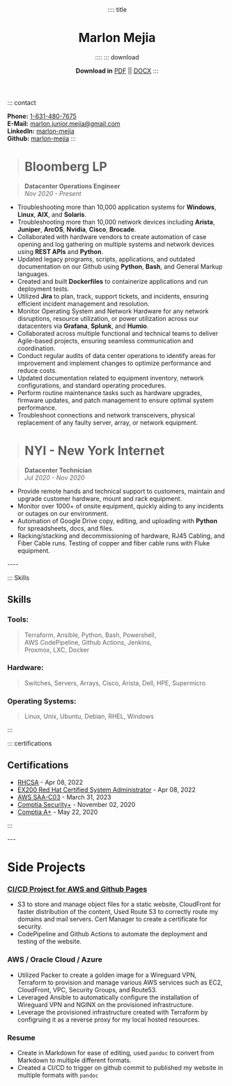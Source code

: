 <header>
:::: title

# Marlon Mejia
::::
::: download

**Download in** [PDF](resume.pdf) || [DOCX](resume.docx)
:::
</header>
::: contact

**Phone:** [1-631-480-7675](tel:1-631-480-7675)<br>
**E-Mail:** <a href="mailto:marlon.junior.mejia@gmail.com">marlon.junior.mejia@gmail.com</a><br>
**LinkedIn:** [marlon-mejia](https://www.linkedin.com/in/marlon-mejia/)<br>
**Github:** [marlon-mejia](https://github.com/MarlonJMejia)
:::

<main>

># Bloomberg LP 

>**Datacenter Operations Engineer**  
*Nov 2020 - Present*

- Troubleshooting more than 10,000 application systems for **Windows**, **Linux**, **AIX**, and **Solaris**.
- Troubleshooting more than 10,000 network devices including **Arista**, **Juniper**, **ArcOS**, **Nvidia**, **Cisco**, **Brocade**.
- Collaborated with hardware vendors to create automation of case opening and log gathering on multiple systems and network devices using **REST APIs** and **Python**.
- Updated legacy programs, scripts, applications, and outdated documentation on our Github using **Python**, **Bash**, and General Markup languages.
- Created and built **Dockerfiles** to containerize applications and run deployment tests.
- Utilized **Jira** to plan, track, support tickets, and incidents, ensuring efficient incident management and resolution.
- Monitor Operating System and Network Hardware for any network disruptions, resource utilization, or power utilization across our datacenters via **Grafana**, **Splunk**, and **Humio**.
- Collaborated across multiple functional and technical teams to deliver Agile-based projects, ensuring seamless communication and coordination.
- Conduct regular audits of data center operations to identify areas for improvement and implement changes to optimize performance and reduce costs.
- Updated documentation related to equipment inventory, network configurations, and standard operating procedures.
- Perform routine maintenance tasks such as hardware upgrades, firmware updates, and patch management to ensure optimal system performance.
- Troubleshoot connections and network transceivers, physical replacement of any faulty server, array, or network equipment.

># NYI - New York Internet

>**Datacenter Technician**  
*Jul 2020 - Nov 2020*

- Provide remote hands and technical support to customers, maintain and upgrade customer hardware, mount and rack equipment.
- Monitor over 1000+ of onsite equipment, quickly aiding to any incidents or outages on our environment.
- Automation of Google Drive copy, editing, and uploading with **Python** for spreadsheets, docs, and files.
- Racking/stacking and decommissioning of hardware, RJ45 Cabling, and Fiber Cable runs. Testing of copper and fiber cable runs with Fluke equipment.
</main>
----

<aside>

::: Skills

# Skills

### Tools:

>Terraform, Ansible, Python, Bash, Powershell,<br>
AWS CodePipeline, Github Actions, Jenkins,<br>
Proxmox, LXC, Docker

### Hardware:

>Switches, Servers, Arrays, Cisco, Arista, Dell, HPE, Supermicro

### Operating Systems:

>Linux, Unix, Ubuntu, Debian, RHEL, Windows

:::

::: certifications

# Certifications

- [RHCSA](https://rhtapps.redhat.com/verify?certId=220-057-368) - Apr 08, 2022
- [EX200 Red Hat Certified System Administrator](https://rhtapps.redhat.com/verify?certId=220-057-368) - Apr 08, 2022
- [AWS SAA-C03](https://www.credly.com/badges/838a30cd-0701-4069-b4be-68fe22d6962a) - March 31, 2023
- [Comptia Security+](https://www.credly.com/badges/136d58c4-24d3-4487-aad5-c51e120a3e7f) - November 02, 2020
- [Comptia A+](https://www.credly.com/badges/89fca521-f3de-4c36-90f5-7552f9c4c26e) - May 22, 2020

:::
</aside>
---

# Side Projects

### [CI/CD Project for AWS and Github Pages](https://marlonjmejia.github.io/)

- S3 to store and manage object files for a static website, CloudFront for faster distribution of the content, Used Route 53 to correctly route my domains and mail servers. Cert Manager to create a certificate for security.
- CodePipeline and Github Actions to automate the deployment and testing of the website.

### AWS / Oracle Cloud / Azure

- Utilized Packer to create a golden image for a Wireguard VPN, Terraform to provision and manage various AWS services such as EC2, CloudFront, VPC, Security Groups, and Route53.
- Leveraged Ansible to automatically configure the installation of Wireguard VPN and NGINX on the provisioned infrastructure.
- Leverage the provisioned infrastructure created with Terraform by configruing it as a reverse proxy for my local hosted resources.

### Resume

- Create in Markdown for ease of editing, used `pandoc` to convert from Markdown to multiple different formats.
- Created a CI/CD to trigger on github commit to published my website in multiple formats with `pandoc`